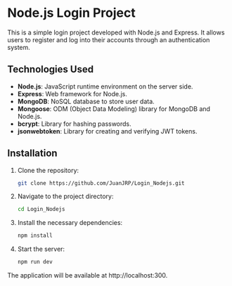 # Node.js Login Project

This is a simple login project developed with Node.js and Express. It allows users to register and log into their accounts through an authentication system.

## Technologies Used

- **Node.js**: JavaScript runtime environment on the server side.
- **Express**: Web framework for Node.js.
- **MongoDB**: NoSQL database to store user data.
- **Mongoose**: ODM (Object Data Modeling) library for MongoDB and Node.js.
- **bcrypt**: Library for hashing passwords.
- **jsonwebtoken**: Library for creating and verifying JWT tokens.

## Installation

1. Clone the repository:

   ```bash
   git clone https://github.com/JuanJRP/Login_Nodejs.git

2. Navigate to the project directory:
    ```bash
    cd Login_Nodejs

3. Install the necessary dependencies:
    ```bash
    npm install

4. Start the server:
    ```bash
    npm run dev

The application will be available at http://localhost:300.
